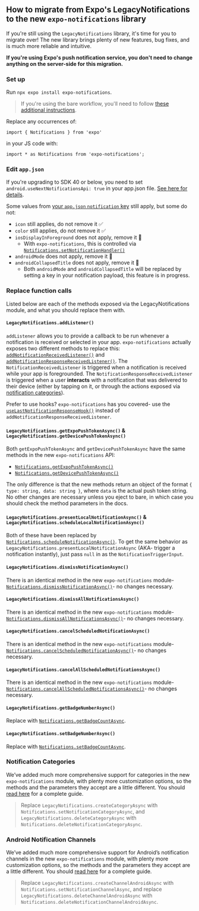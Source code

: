 ## How to migrate from Expo's LegacyNotifications to the new `expo-notifications` library

If you're still using the `LegacyNotifications` library, it's time for you to migrate over! The new library brings plenty of new features, bug fixes, and is much more reliable and intuitive.

**If you're using Expo's push notification service, you don't need to change anything on the server-side for this migration.**

### Set up

Run `npx expo install expo-notifications`.

> If you're using the bare workflow, you'll need to follow [these additional instructions](https://github.com/expo/expo/tree/master/packages/expo-notifications#installation-in-bare-react-native-projects).

Replace any occurrences of:

```
import { Notifications } from 'expo'
```

in your JS code with:

```
import * as Notifications from 'expo-notifications';
```

### Edit `app.json`

If you're upgrading to SDK 40 or below, you need to set `android.useNextNotificationsApi: true` in your app.json file. [See here for details](https://docs.expo.dev/versions/latest/sdk/notifications/#android).

Some values from [your `app.json` `notification` key](https://docs.expo.dev/versions/latest/config/app/#notification) still apply, but some do not:

- `icon` still applies, do not remove it ✅
- `color` still applies, do not remove it ✅
- `iosDisplayInForeground` does not apply, remove it 🚨
  - With `expo-notifications`, this is controlled via [`Notifications.setNotificationHandler()`](https://docs.expo.dev/versions/latest/sdk/notifications/#setnotificationhandlerhandler-notificationhandler--null-void)
- `androidMode` does not apply, remove it 🚨
- `androidCollapsedTitle` does not apply, remove it 🚨
  - Both `androidMode` and `androidCollapsedTitle` will be replaced by setting a key in your notification payload, this feature is in progress.

### Replace function calls

Listed below are each of the methods exposed via the LegacyNotifications module, and what you should replace them with.

#### `LegacyNotifications.addListener()`

`addListener` allows you to provide a callback to be run whenever a notification is received or selected in your app. `expo-notifications` actually exposes two different methods to replace this: [`addNotificationReceivedListener()`](https://docs.expo.dev/versions/latest/sdk/notifications/#addnotificationreceivedlistenerlistener-event-notification--void-void) and [`addNotificationResponseReceivedListener()`](https://docs.expo.dev/versions/latest/sdk/notifications/#addnotificationresponsereceivedlistenerlistener-event-notificationresponse--void-void). The `NotificationReceivedListener` is triggered when a notification is received while your app is foregrounded. The `NotificationResponseReceivedListener` is triggered when a user **interacts** with a notification that was delivered to their device (either by tapping on it, or through the actions exposed via [notification categories](https://docs.expo.dev/versions/latest/sdk/notifications/#managing-notification-categories-interactive-notifications)).

Prefer to use hooks? `expo-notifications` has you covered- use the [`useLastNotificationResponseHook()`](https://docs.expo.dev/versions/latest/sdk/notifications/#uselastnotificationresponse-undefined--notificationresponse--null) instead of `addNotificationResponseReceivedListener`.

#### `LegacyNotifications.getExpoPushTokenAsync()` & `LegacyNotifications.getDevicePushTokenAsync()`

Both `getExpoPushTokenAsync` and `getDevicePushTokenAsync` have the same methods in the new `expo-notifications` API:

- [`Notifications.getExpoPushTokenAsync()`](https://docs.expo.dev/versions/latest/sdk/notifications/#getexpopushtokenasyncoptions-expotokenoptions-expopushtoken)
- [`Notifications.getDevicePushTokenAsync()`](https://docs.expo.dev/versions/latest/sdk/notifications/#getdevicepushtokenasync-devicepushtoken)

The only difference is that the new methods return an object of the format `{ type: string, data: string }`, where `data` is the actual push token string. No other changes are necessary unless you eject to bare, in which case you should check the method parameters in the docs.

#### `LegacyNotifications.presentLocalNotificationAsync()` & `LegacyNotifications.scheduleLocalNotificationAsync()`

Both of these have been replaced by [`Notifications.scheduleNotificationAsync()`](https://docs.expo.dev/versions/latest/sdk/notifications/#schedulenotificationasyncnotificationrequest-notificationrequestinput-promisestring). To get the same behavior as `LegacyNotifications.presentLocalNotificationAsync` (AKA- trigger a notification instantly), just pass `null` in as the `NotificationTriggerInput`.

#### `LegacyNotifications.dismissNotificationAsync()`

There is an identical method in the new `expo-notifications` module- [`Notifications.dismissNotificationAsync()`](https://docs.expo.dev/versions/latest/sdk/notifications/#dismissnotificationasyncidentifier-string-promisevoid)- no changes necessary.

#### `LegacyNotifications.dismissAllNotificationsAsync()`

There is an identical method in the new `expo-notifications` module- [`Notifications.dismissAllNotificationsAsync()`](https://docs.expo.dev/versions/latest/sdk/notifications/#dismissallnotificationsasync-promisevoid)- no changes necessary.

#### `LegacyNotifications.cancelScheduledNotificationAsync()`

There is an identical method in the new `expo-notifications` module- [`Notifications.cancelScheduledNotificationAsync()`](https://docs.expo.dev/versions/latest/sdk/notifications/#cancelschedulednotificationasyncidentifier-string-promisevoid)- no changes necessary.

#### `LegacyNotifications.cancelAllScheduledNotificationsAsync()`

There is an identical method in the new `expo-notifications` module- [`Notifications.cancelAllScheduledNotificationsAsync()`](https://docs.expo.dev/versions/latest/sdk/notifications/#cancelallschedulednotificationsasync-promisevoid)- no changes necessary.

#### `LegacyNotifications.getBadgeNumberAsync()`

Replace with [`Notifications.getBadgeCountAsync`](https://docs.expo.dev/versions/latest/sdk/notifications/#getbadgecountasync-promisenumber).

#### `LegacyNotifications.setBadgeNumberAsync()`

Replace with [`Notifications.setBadgeCountAsync`](https://docs.expo.dev/versions/latest/sdk/notifications/#setbadgecountasyncbadgecount-number-options-setbadgecountoptions-promiseboolean).

### Notification Categories

We’ve added much more comprehensive support for categories in the new `expo-notifications` module, with plenty more customization options, so the methods and the parameters they accept are a little different. You should [read here](https://docs.expo.dev/versions/latest/sdk/notifications/#managing-notification-categories-interactive-notifications) for a complete guide.

> Replace `LegacyNotifications.createCategoryAsync` with `Notifications.setNotificationCategoryAsync`, and `LegacyNotifications.deleteCategoryAsync` with `Notifications.deleteNotificationCategoryAsync`.

### Android Notification Channels

We’ve added much more comprehensive support for Android’s notification channels in the new `expo-notifications` module, with plenty more customization options, so the methods and the parameters they accept are a little different. You should [read here](https://docs.expo.dev/versions/latest/sdk/notifications/#managing-notification-channels-android-specific) for a complete guide.

> Replace `LegacyNotifications.createChannelAndroidAsync` with `Notifications.setNotificationChannelAsync`, and replace `LegacyNotifications.deleteChannelAndroidAsync` with `Notifications.deleteNotificationChannelAndroidAsync`.
